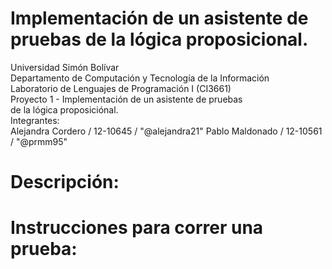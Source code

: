 # Implementación de un asistente de pruebas de la lógica proposicional.

Universidad Simón Bolívar  
Departamento de Computación y Tecnología de la Información  
Laboratorio de Lenguajes de Programación I (CI3661)  
Proyecto 1 - Implementación de un asistente de pruebas  
de la lógica proposiciónal.  
Integrantes:  
    Alejandra Cordero / 12-10645 / "@alejandra21"
    Pablo Maldonado / 12-10561 / "@prmm95"

# Descripción:



# Instrucciones para correr una prueba:
